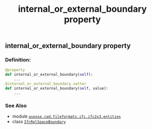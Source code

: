 ﻿---
title: internal_or_external_boundary property
second_title: Aspose.CAD for Python via .NET API References
description: 
type: docs
weight: 90
url: /python-net/aspose.cad.fileformats.ifc.ifc2x3.entities/ifcrelspaceboundary/internal_or_external_boundary/
is_root: false
---

## internal_or_external_boundary property

### Definition:
```python
@property
def internal_or_external_boundary(self):
    ...
@internal_or_external_boundary.setter
def internal_or_external_boundary(self, value):
    ...
```

### See Also
* module [`aspose.cad.fileformats.ifc.ifc2x3.entities`](../../)
* class [`IfcRelSpaceBoundary`](/cad/python-net/aspose.cad.fileformats.ifc.ifc2x3.entities/ifcrelspaceboundary)
